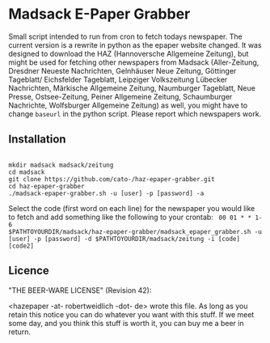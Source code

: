 Madsack E-Paper Grabber
=======================

Small script intended to run from cron to fetch todays newspaper. The current
version is a rewrite in python as the epaper website changed. It was designed
to download the HAZ (Hannoversche Allgemeine Zeitung), but might be used for
fetching other newspapers from Madsack (Aller-Zeitung, Dresdner Neueste Nachrichten,
Gelnhäuser Neue Zeitung, Göttinger Tageblatt/ Eichsfelder Tageblatt, Leipziger Volks­zeitung
Lübecker Nachrichten, Märkische Allgemeine Zeitung, Naumburger Tageblatt, Neue Presse,
Ostsee-Zeitung, Peiner Allgemeine Zeitung, Schaum­burger Nachrichte, Wolfsburger Allgemeine Zeitung)
as well, you might have to change ``baseurl`` in the python script. Please report 
which newspapers work.

Installation
------------

<code>
mkdir madsack madsack/zeitung
cd madsack
git clone https://github.com/cato-/haz-epaper-grabber.git
cd haz-epaper-grabber
./madsack-epaper-grabber.sh -u [user] -p [password] -a
</code>

Select the code (first word on each line) for the newspaper you would like to fetch and add something like the following
to your crontab:
<code>
00 01 * * 1-6 $PATHTOYOURDIR/madsack/haz-epaper-grabber/madsack_epaper_grabber.sh -u [user] -p [password] -d $PATHTOYOURDIR/madsack/zeitung -i [code] [code2]
</code>

Licence
-------

"THE BEER-WARE LICENSE" (Revision 42):

<hazepaper -at- robertweidlich -dot- de> wrote this file. As long as you
retain this notice you can do whatever you want with this stuff. If we meet
some day, and you think this stuff is worth it, you can buy me a beer in
return.

